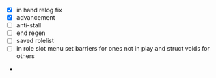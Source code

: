 
- [x] in hand relog fix
- [x] advancement
- [ ] anti-stall
- [ ] end regen
- [ ] saved rolelist
- [ ] in role slot menu set barriers for ones not in play and struct voids for others
- 